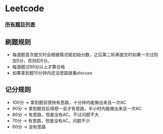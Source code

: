 # Leetcode

### **[所有题目列表](https://github.com/dingjikerbo/leetcode/blob/master/doc/Leetcodes.md)**

## **刷题规则**
 - 每道题首次提交时会根据情况赋初始分数，之后第二轮再提交时如果一次过则加5分，否则扣5分。
 - 每道题过90分以上才算合格
 - 如果拿到题10分钟内还没思路就看discuss

## **记分规则**
 - 100分 -> 拿到题目很快有思路，十分钟内能做出来且一次AC
 - 90分 -> 拿到题目后得想一会才有思路，半小时内能做出来且一次AC
 - 80分 -> 有思路，但是没有AC，不过问题不大
 - 70分 -> 有思路，但是没有AC，问题不少
 - 60分 -> 没有思路
 
 
 
